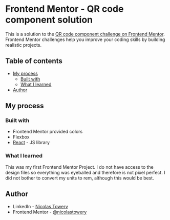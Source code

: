 # Frontend Mentor - QR code component solution

This is a solution to the [QR code component challenge on Frontend Mentor](https://www.frontendmentor.io/challenges/qr-code-component-iux_sIO_H). Frontend Mentor challenges help you improve your coding skills by building realistic projects.

## Table of contents

- [My process](#my-process)
  - [Built with](#built-with)
  - [What I learned](#what-i-learned)
- [Author](#author)

## My process

### Built with

- Frontend Mentor provided colors
- Flexbox
- [React](https://reactjs.org/) - JS library

### What I learned

This was my first Frontend Mentor Project. I do not have access to the design files so everything was eyeballed and therefore is not pixel perfect. I did not bother to convert my units to rem, although this would be best.

## Author

- LinkedIn - [Nicolas Towery](https://www.linkedin.com/in/nicolas-towery-933538279/)
- Frontend Mentor - [@nicolastowery](https://www.frontendmentor.io/profile/nicolastowery)
